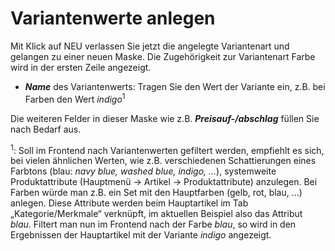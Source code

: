 # Variantenwerte anlegen

Mit Klick auf NEU verlassen Sie jetzt die angelegte Variantenart und gelangen zu einer neuen Maske. Die Zugehörigkeit zur Variantenart Farbe wird in der ersten Zeile angezeigt.

* ***Name*** des Variantenwerts: Tragen Sie den Wert der Variante ein, z.B. bei Farben den Wert *indigo*<sup>1</sup>

Die weiteren Felder in dieser Maske wie z.B. ***Preisauf-/abschlag*** füllen Sie nach Bedarf aus.








<sup>1</sup>: Soll im Frontend nach Variantenwerten gefiltert werden, empfiehlt es sich, bei vielen ähnlichen Werten, wie z.B. verschiedenen Schattierungen eines Farbtons (blau: *navy blue, washed blue, indigo, …*), systemweite Produktattribute (Hauptmenü → Artikel → Produktattribute) anzulegen. Bei Farben würde man z.B. ein Set mit den Hauptfarben (gelb, rot, blau, …) anlegen. Diese Attribute werden beim Hauptartikel im Tab „Kategorie/Merkmale“ verknüpft, im aktuellen Beispiel also das Attribut *blau*. Filtert man nun im Frontend nach der Farbe *blau*, so wird in den Ergebnissen der Hauptartikel mit der Variante *indigo* angezeigt.


